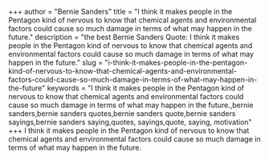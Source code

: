+++
author = "Bernie Sanders"
title = "I think it makes people in the Pentagon kind of nervous to know that chemical agents and environmental factors could cause so much damage in terms of what may happen in the future."
description = "the best Bernie Sanders Quote: I think it makes people in the Pentagon kind of nervous to know that chemical agents and environmental factors could cause so much damage in terms of what may happen in the future."
slug = "i-think-it-makes-people-in-the-pentagon-kind-of-nervous-to-know-that-chemical-agents-and-environmental-factors-could-cause-so-much-damage-in-terms-of-what-may-happen-in-the-future"
keywords = "I think it makes people in the Pentagon kind of nervous to know that chemical agents and environmental factors could cause so much damage in terms of what may happen in the future.,bernie sanders,bernie sanders quotes,bernie sanders quote,bernie sanders sayings,bernie sanders saying,quotes, sayings,quote, saying, motivation"
+++
I think it makes people in the Pentagon kind of nervous to know that chemical agents and environmental factors could cause so much damage in terms of what may happen in the future.
